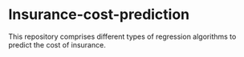 # Insurance-cost-prediction
This repository comprises different types of regression algorithms to predict the cost of insurance.
